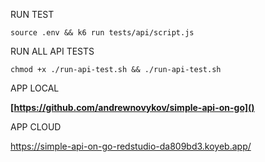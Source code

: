 RUN TEST

`source .env && k6 run tests/api/script.js`

RUN ALL API TESTS

`chmod +x ./run-api-test.sh && ./run-api-test.sh`

APP LOCAL

**[https://github.com/andrewnovykov/simple-api-on-go]()**

APP CLOUD

https://simple-api-on-go-redstudio-da809bd3.koyeb.app/
